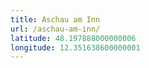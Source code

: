 ```yaml
---
title: Aschau am Inn
url: /aschau-am-inn/
latitude: 48.197888000000006
longitude: 12.351638600000001
---
```

